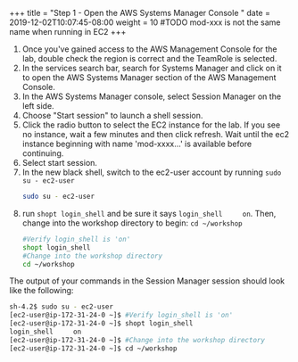 +++
title = "Step 1 - Open the AWS Systems Manager Console "
date = 2019-12-02T10:07:45-08:00
weight = 10
#TODO mod-xxx is not the same name when running in EC2
+++



1. Once you've gained access to the AWS Management Console for the lab, double check the region is correct and the TeamRole is selected.
1. In the services search bar, search for Systems Manager and click on it to open the AWS Systems Manager section of the AWS Management Console.
1. In the AWS Systems Manager console, select Session Manager on the left side.
1. Choose "Start session" to launch a shell session.
1. Click the radio button to select the EC2 instance for the lab. If you see no instance, wait a few minutes and then click refresh. Wait until the ec2 instance beginning with name 'mod-xxxx...' is available before continuing.
1. Select start session.
1. In the new black shell, switch to the ec2-user account by running ```sudo su - ec2-user```
    ```bash
    sudo su - ec2-user
    ```
1. run ```shopt login_shell``` and be sure it says ```login_shell     on```. Then, change into the workshop directory to begin: ```cd ~/workshop```
   ```bash
   #Verify login_shell is 'on'
   shopt login_shell
   #Change into the workshop directory
   cd ~/workshop
   ```

The output of your commands in the Session Manager session should look like the following:
```bash
sh-4.2$ sudo su - ec2-user
[ec2-user@ip-172-31-24-0 ~]$ #Verify login_shell is 'on'
[ec2-user@ip-172-31-24-0 ~]$ shopt login_shell
login_shell     on
[ec2-user@ip-172-31-24-0 ~]$ #Change into the workshop directory
[ec2-user@ip-172-31-24-0 ~]$ cd ~/workshop
```
